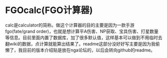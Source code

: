 # FGOcalc(FGO计算器)
calc是calculator的简称。做这个计算器的目的主要是因为一款手游fgo(fate/grand order)，也就是想计算平A伤害、NP获取、宝具伤害、打星数量等信息。目前里面内置了数据库，加了很多默认值，这样基本可以做到不用临时去翻wiki的数据，点计算就能算出结果了。readme这部分没好好写主要是因为我偷懒了，我目前的版本介绍贴是放在nga论坛的，以后会转向github的readme。

